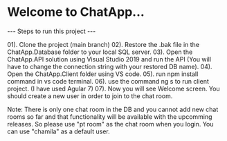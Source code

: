 # Welcome to ChatApp...

--- Steps to run this project ---

01). Clone the project (main branch)
02). Restore the .bak file in the ChatApp.Database folder to your local SQL server.
03). Open the ChatApp.API solution using Visual Studio 2019 and run the API (You will have to change the connection string with your restored DB name).
04). Open the ChatApp.Client folder using VS code.
05). run npm install command in vs code terminal.
06). use the command ng s to run client project. (I have used Agular 7)
07). Now you will see Welcome screen. You should create a new user in order to join to the chat room.

Note: There is only one chat room in the DB and you cannot add new chat rooms so far and that functionality will be available with the upcomming releases. So please use "pt room" as the chat room when you login. You can use "chamila" as a default user.
